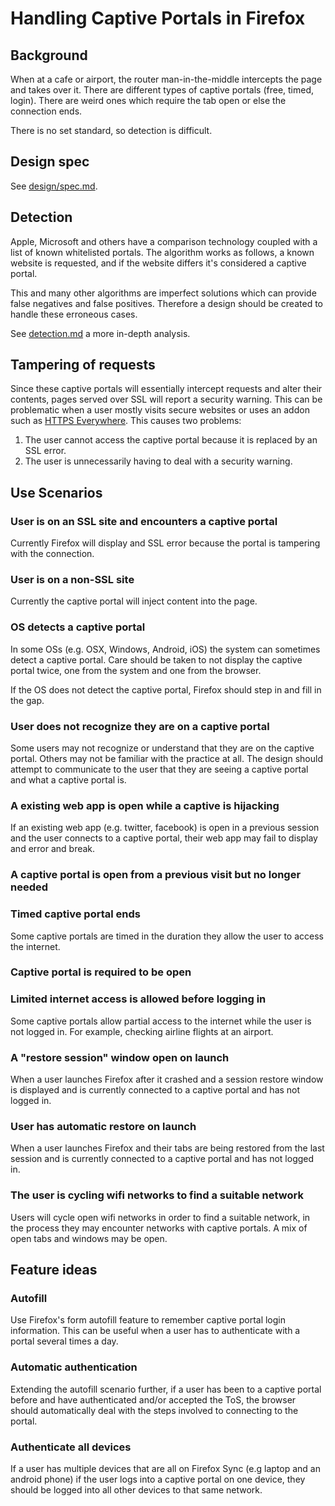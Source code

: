 # Handling Captive Portals in Firefox

## Background

When at a cafe or airport, the router man-in-the-middle intercepts the page and
takes over it. There are different types of captive portals (free, timed,
login). There are weird ones which require the tab open or else the connection
ends.

There is no set standard, so detection is difficult.

## Design spec

See [design/spec.md](design/spec.md).


## Detection

Apple, Microsoft and others have a comparison technology coupled with a list of
known whitelisted portals. The algorithm works as follows, a known website is
requested, and if the website differs it's considered a captive portal.

This and many other algorithms are imperfect solutions which can provide false
negatives and false positives. Therefore a design should be created to handle
these erroneous cases.

See [detection.md](detecton.md) a more in-depth analysis.

## Tampering of requests

Since these captive portals will essentially intercept requests and alter their
contents, pages served over SSL will report a security warning. This can be
problematic when a user mostly visits secure websites or uses an addon such as
[HTTPS Everywhere][httpsEverywhere]. This causes two problems:

1. The user cannot access the captive portal because it is replaced by an SSL
error.
2. The user is unnecessarily having to deal with a security warning.

[httpsEverywhere]:https://www.eff.org/https-everywhere


## Use Scenarios

### User is on an SSL site and encounters a captive portal
Currently Firefox will display and SSL error because the portal is tampering
with the connection.

### User is on a non-SSL site

Currently the captive portal will inject content into the page.

### OS detects a captive portal

In some OSs (e.g. OSX, Windows, Android, iOS) the system can sometimes detect
a captive portal. Care should be taken to not display the captive portal twice,
one from the system and one from the browser.

If the OS does not detect the captive portal, Firefox should step in and fill in
the gap.

### User does not recognize they are on a captive portal

Some users may not recognize or understand that they are on the captive portal.
Others may not be familiar with the practice at all. The design should attempt
to communicate to the user that they are seeing a captive portal and what a
captive portal is.

### A existing web app is open while a captive is hijacking

If an existing web app (e.g. twitter, facebook) is open in a previous session
and the user connects to a captive portal, their web app may fail to display
and error and break.

### A captive portal is open from a previous visit but no longer needed

### Timed captive portal ends

Some captive portals are timed in the duration they allow the user to access the
internet.

### Captive portal is required to be open

### Limited internet access is allowed before logging in

Some captive portals allow partial access to the internet while the user is not
logged in. For example, checking airline flights at an airport.

### A "restore session" window open on launch

When a user launches Firefox after it crashed and a session restore window is
displayed and is currently connected to a captive portal and has not logged in.

### User has automatic restore on launch

When a user launches Firefox and their tabs are being restored from the last
session and is currently connected to a captive portal and has not logged in.

### The user is cycling wifi networks to find a suitable network

Users will cycle open wifi networks in order to find a suitable network, in the
process they may encounter networks with captive portals. A mix of open tabs
and windows may be open.


## Feature ideas

### Autofill

Use Firefox's form autofill feature to remember captive portal login
information. This can be useful when a user has to authenticate with a portal
several times a day.

### Automatic authentication

Extending the autofill scenario further, if a user has been to a captive portal
before and have authenticated and/or accepted the ToS, the browser should
automatically deal with the steps involved to connecting to the portal.

### Authenticate all devices

If a user has multiple devices that are all on Firefox Sync (e.g laptop and an
android phone) if the user logs into a captive portal on one device, they should
be logged into all other devices to that same network.

